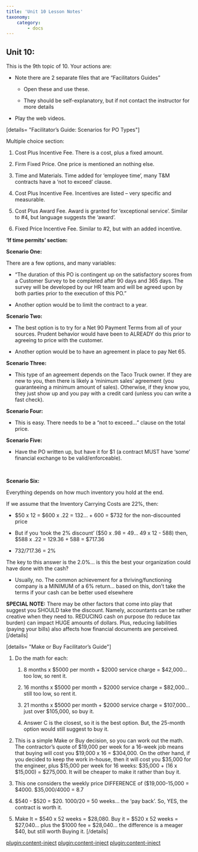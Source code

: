 ```yaml
---
title: 'Unit 10 Lesson Notes'
taxonomy:
    category:
        - docs
---
```


## Unit 10:

This is the 9th topic of 10. Your actions are:

-   Note there are 2 separate files that are “Facilitators Guides”

    -   Open these and use these.

    -   They should be self-explanatory, but if not contact the instructor for
        more details

-   Play the web videos.

[details= "Facilitator’s Guide: Scenarios for PO Types"]

Multiple choice section:

1)  Cost Plus Incentive Fee. There is a cost, plus a fixed amount.

2)  Firm Fixed Price. One price is mentioned an nothing else.

3)  Time and Materials. Time added for ‘employee time’, many T\&M
    contracts have a ‘not to exceed’ clause.

4)  Cost Plus Incentive Fee. Incentives are listed – very specific and
    measurable.

5)  Cost Plus Award Fee. Award is granted for ‘exceptional service’.
    Similar to \#4, but language suggests the ‘award’.

6)  Fixed Price Incentive Fee. Similar to \#2, but with an added
    incentive.

**‘If time permits’ section:**

**<span class="underline">Scenario One:</span>**

There are a few options, and many variables:

  - “The duration of this PO is contingent up on the satisfactory scores
    from a Customer Survey to be completed after 90 days and 365 days.
    The survey will be developed by our HR team and will be agreed upon
    by both parties prior to the execution of this PO.”

  - Another option would be to limit the contract to a year.

**<span class="underline">Scenario Two:</span>**

  - The best option is to try for a Net 90 Payment Terms from all of
    your sources. Prudent behavior would have been to ALREADY do this
    prior to agreeing to price with the customer.

  - Another option would be to have an agreement in place to pay Net 65.

**<span class="underline">Scenario Three:</span>**

  - This type of an agreement depends on the Taco Truck owner. If they
    are new to you, then there is likely a ‘minimum sales’ agreement
    (you guaranteeing a minimum amount of sales). Otherwise, if they
    know you, they just show up and you pay with a credit card (unless
    you can write a fast check).

**<span class="underline">Scenario Four:</span>**

  - This is easy. There needs to be a “not to exceed…” clause on the
    total price.

**<span class="underline">Scenario Five:</span>**

  - Have the PO written up, but have it for $1 (a contract MUST have
    ‘some’ financial exchange to be valid/enforceable).

**<span class="underline">  
</span>**

**<span class="underline">Scenario Six:</span>**

Everything depends on how much inventory you hold at the end.

If we assume that the Inventory Carrying Costs are 22%, then:

  - $50 x 12 = $600 x .22 = 132… + 600 = $732 for the non-discounted
    price

  - But if you ‘took the 2% discount’ ($50 x .98 = 49… 49 x 12 - 588)
    then, $588 x .22 = 129.36 + 588 = $717.36

  - 732/717.36 = 2%

The key to this answer is the 2.0%... is this the best your organization
could have done with the cash?

  - Usually, no. The common achievement for a thriving/functioning
    company is a MINIMUM of a 6% return… based on this, don’t take the
    terms if your cash can be better used elsewhere

**SPECIAL NOTE:** There may be other factors that come into play that
suggest you SHOULD take the discount. Namely, accountants can be rather
creative when they need to. REDUCING cash on purpose (to reduce tax
burden) can impact HUGE amounts of dollars. Plus, reducing liabilities
(paying your bills) also affects how financial documents are perceived.
[/details]


[details= "Make or Buy Facilitator’s Guide"]

1.  Do the math for each:

    1.  8 months x $5000 per month + $2000 service charge = $42,000… too
        low, so rent it.

    2.  16 months x $5000 per month + $2000 service charge = $82,000…
        still too low, so rent it.

    3.  21 months x $5000 per month + $2000 service charge = $107,000…
        just over $105,000, so buy it.

    4.  Answer C is the closest, so it is the best option. But, the
        25-month option would still suggest to buy it.

2.  This is a simple Make or Buy decision, so you can work out the math.
    The contractor’s quote of $19,000 per week for a 16-week job means
    that buying will cost you $19,000 x 16 = $304,000. On the other
    hand, if you decided to keep the work in-house, then it will cost
    you $35,000 for the engineer, plus $15,000 per week for 16 weeks:
    $35,000 + (16 x $15,000) = $275,000. It will be cheaper to make it
    rather than buy it.

3.  This one considers the weekly price DIFFERENCE of ($19,000-15,000 =
    $4000. $35,000/4000 = 8.7

4.  $540 - $520 = $20. $1000/$20 = 50 weeks… the ‘pay back’. So, YES,
    the contract is worth it.

5.  Make It = $540 x 52 weeks = $28,080. Buy it = $520 x 52 weeks =
    $27,040… plus the $1000 fee = $28,040… the difference is a meager
    $40, but still worth Buying it.
[/details]

[plugin:content-inject](_1-2)
[plugin:content-inject](_1-3)
[plugin:content-inject](_1-4)
